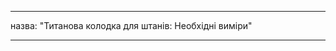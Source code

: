 - - -
назва: "Титанова колодка для штанів: Необхідні виміри"
- - -

<PatternMeasurements pattern='titan' />
